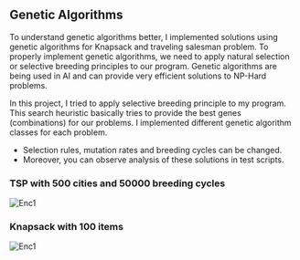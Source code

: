 ## Genetic Algorithms 

To understand genetic algorithms better, I implemented solutions using genetic algorithms for Knapsack and traveling salesman problem. To properly implement genetic algorithms, we need to apply natural selection or selective breeding principles to our program. Genetic algorithms are being used in AI and can provide very efficient solutions to NP-Hard problems. 

In this project, I tried to apply selective breeding principle to my program. This search heuristic basically tries to provide the best genes (combinations) for our problems. I implemented different genetic algorithm classes for each problem. 

- Selection rules, mutation rates and breeding cycles can be changed.  
- Moreover, you can observe analysis of these solutions in test scripts. 

### TSP with 500 cities and 50000 breeding cycles
![Enc1](https://github.com/trantorberk/geneticalgorithms/blob/main/examples/TSP.PNG)

### Knapsack with 100 items
![Enc1](https://github.com/trantorberk/geneticalgorithms/blob/main/examples/Knapsack.PNG)